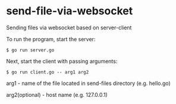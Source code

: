 # send-file-via-websocket

Sending files via websocket based on server-client

To run the program, start the server:

    $ go run server.go

Next, start the client with passing arguments:

    $ go run client.go -- arg1 arg2

arg1 - name of the file located in send-files directory (e.g. hello.go)

arg2(optional) - host name (e.g. 127.0.0.1)